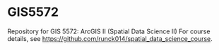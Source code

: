 # GIS5572

Repository for GIS 5572: ArcGIS II (Spatial Data Science II)
For course details, see https://github.com/runck014/spatial_data_science_course.
